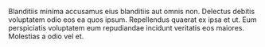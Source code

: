 Blanditiis minima accusamus eius blanditiis aut omnis non.
Delectus debitis voluptatem odio eos ea quos ipsum.
Repellendus quaerat ex ipsa et ut.
Eum perspiciatis voluptatem eum repudiandae incidunt veritatis eos maiores.
Molestias a odio vel et.